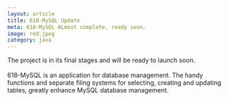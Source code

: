 ```yaml
---
layout: article
title: 618-MySQL Update
meta: 618-MySQL ALmost complete, ready soon.
image: red.jpeg
category: java
---
```

The project is in its final stages and will be ready to launch soon.<br><br>
618-MySQL is an application for database management. The handy functions and separate filing systems for selecting, creating and updating tables, 
greatly enhance MySQL database management. 
